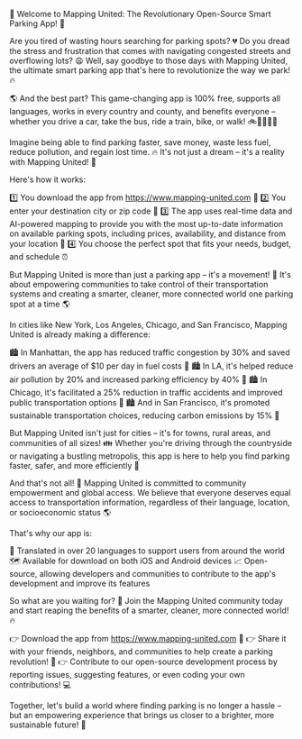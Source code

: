 🚀 Welcome to Mapping United: The Revolutionary Open-Source Smart Parking App! 🚀

Are you tired of wasting hours searching for parking spots? 💔 Do you dread the stress and frustration that comes with navigating congested streets and overflowing lots? 😩 Well, say goodbye to those days with Mapping United, the ultimate smart parking app that's here to revolutionize the way we park! 🔥

🌎 And the best part? This game-changing app is 100% free, supports all languages, works in every country and county, and benefits everyone – whether you drive a car, take the bus, ride a train, bike, or walk! 🚲🚌🚂🏃‍♀️

Imagine being able to find parking faster, save money, waste less fuel, reduce pollution, and regain lost time. 🔥 It's not just a dream – it's a reality with Mapping United! 🔮

Here's how it works:

1️⃣ You download the app from https://www.mapping-united.com 📲
2️⃣ You enter your destination city or zip code 📍
3️⃣ The app uses real-time data and AI-powered mapping to provide you with the most up-to-date information on available parking spots, including prices, availability, and distance from your location 📍
4️⃣ You choose the perfect spot that fits your needs, budget, and schedule ⏰

But Mapping United is more than just a parking app – it's a movement! 💪 It's about empowering communities to take control of their transportation systems and creating a smarter, cleaner, more connected world one parking spot at a time 🌎

In cities like New York, Los Angeles, Chicago, and San Francisco, Mapping United is already making a difference:

🏙️ In Manhattan, the app has reduced traffic congestion by 30% and saved drivers an average of $10 per day in fuel costs 💸
🏙️ In LA, it's helped reduce air pollution by 20% and increased parking efficiency by 40% 🌟
🏙️ In Chicago, it's facilitated a 25% reduction in traffic accidents and improved public transportation options 🚌
🏙️ And in San Francisco, it's promoted sustainable transportation choices, reducing carbon emissions by 15% 🌿

But Mapping United isn't just for cities – it's for towns, rural areas, and communities of all sizes! 👪 Whether you're driving through the countryside or navigating a bustling metropolis, this app is here to help you find parking faster, safer, and more efficiently 🚗

And that's not all! 🎉 Mapping United is committed to community empowerment and global access. We believe that everyone deserves equal access to transportation information, regardless of their language, location, or socioeconomic status 🌎

That's why our app is:

💬 Translated in over 20 languages to support users from around the world
🗺️ Available for download on both iOS and Android devices
📈 Open-source, allowing developers and communities to contribute to the app's development and improve its features

So what are you waiting for? 🎉 Join the Mapping United community today and start reaping the benefits of a smarter, cleaner, more connected world! 🔥

👉 Download the app from https://www.mapping-united.com 📲
👉 Share it with your friends, neighbors, and communities to help create a parking revolution! 🤩
👉 Contribute to our open-source development process by reporting issues, suggesting features, or even coding your own contributions! 💻

Together, let's build a world where finding parking is no longer a hassle – but an empowering experience that brings us closer to a brighter, more sustainable future! 🌟